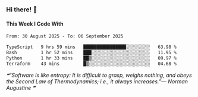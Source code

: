 ### Hi there! 👋

#### This Week I Code With
<!--START_SECTION:waka-->

```txt
From: 30 August 2025 - To: 06 September 2025

TypeScript   9 hrs 59 mins   ████████████████░░░░░░░░░   63.98 %
Bash         1 hr 52 mins    ███░░░░░░░░░░░░░░░░░░░░░░   11.95 %
Python       1 hr 33 mins    ██▒░░░░░░░░░░░░░░░░░░░░░░   09.97 %
Terraform    43 mins         █▒░░░░░░░░░░░░░░░░░░░░░░░   04.68 %
```

<!--END_SECTION:waka-->

<!--STARTS_HERE_QUOTE_README-->
<i>❝“Software is like entropy: It is difficult to grasp, weighs nothing, and obeys the Second Law of Thermodynamics; i.e., it always increases.”— Norman Augustine   ❞</i>
<!--ENDS_HERE_QUOTE_README-->
